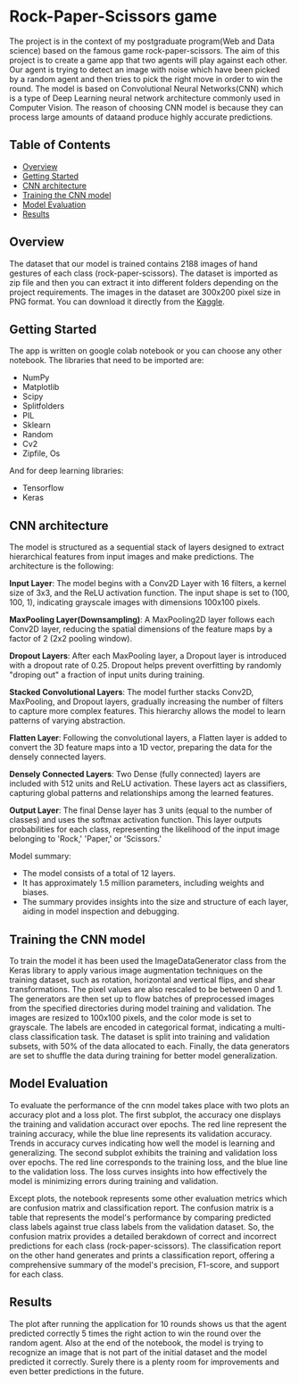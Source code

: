 # Rock-Paper-Scissors game

The project is in the context of my postgraduate program(Web and Data science) based on the famous game rock-paper-scissors. The aim of this project is to create a game app that two agents will play against each other. Our agent is trying to detect an image with noise which have been picked by a random agent and then tries to pick the right move in order to win the round. The model is based on Convolutional Neural Networks(CNN) which is a type of Deep Learning neural network architecture commonly used in Computer Vision. The reason of choosing CNN model is because they can process large amounts of dataand produce highly accurate predictions.

## Table of Contents
- [Overview](#overview)
- [Getting Started](#getting-started)
- [CNN architecture](#cnn-architecture)
- [Training the CNN model](#training-the-cnn-model)
- [Model Evaluation](#model-evaluation)
- [Results](#results)

## Overview

The dataset that our model is trained contains 2188 images of hand gestures of each class (rock-paper-scissors). The dataset is imported as zip file and then you can extract it into different folders depending on the project requirements. The images in the dataset are 300x200 pixel size in PNG format. You can download it directly from the [Kaggle](https://www.kaggle.com/datasets/drgfreeman/rockpaperscissors).

## Getting Started

The app is written on google colab notebook or you can choose any other notebook. The libraries that need to be imported are:

- NumPy
- Matplotlib
- Scipy
- Splitfolders
- PIL
- Sklearn
- Random
- Cv2
- Zipfile, Os

And for deep learning libraries:
- Tensorflow
- Keras

## CNN architecture 

The model is structured as a sequential stack of layers designed to extract hierarchical features from input images and make predictions. The architecture is the following:

**Input Layer**: The model begins with a Conv2D Layer with 16 filters, a kernel size of 3x3, and the ReLU activation function. The input shape is set to (100, 100, 1), indicating grayscale images with dimensions 100x100 pixels.

**MaxPooling Layer(Downsampling)**: A MaxPooling2D layer follows each Conv2D layer, reducing the spatial dimensions of the feature maps by a factor of 2 (2x2 pooling window).

**Dropout Layers**: After each MaxPooling layer, a Dropout layer is introduced with a dropout rate of 0.25. Dropout helps prevent overfitting by randomly "droping out" a fraction of input units during training.

**Stacked Convolutional Layers**: The model further stacks Conv2D, MaxPooling, and Dropout layers, gradually increasing the number of filters to capture more complex features. This hierarchy allows the model to learn patterns of varying abstraction.

**Flatten Layer**: Following the convolutional layers, a Flatten layer is added to convert the 3D feature maps into a 1D vector, preparing the data for the densely connected layers.

**Densely Connected Layers**: Two Dense (fully connected) layers are included with 512 units and ReLU activation. These layers act as classifiers, capturing global patterns and relationships among the learned features.

**Output Layer**: The final Dense layer has 3 units (equal to the number of classes) and uses the softmax activation function. This layer outputs probabilities for each class, representing the likelihood of the input image belonging to 'Rock,' 'Paper,' or 'Scissors.'

Model summary: 
- The model consists of a total of 12 layers.
- It has approximately 1.5 million parameters, including weights and biases.
- The summary provides insights into the size and structure of each layer, aiding in model inspection and debugging.

## Training the CNN model

To train the model it has been used the ImageDataGenerator class from the Keras library to apply various image augmentation techniques on the training dataset, such as rotation, horizontal and vertical flips, and shear transformations. The pixel values are also rescaled to be between 0 and 1. The generators are then set up to flow batches of preprocessed images from the specified directories during model training and validation. The images are resized to 100x100 pixels, and the color mode is set to grayscale. The labels are encoded in categorical format, indicating a multi-class classification task. The dataset is split into training and validation subsets, with 50% of the data allocated to each. Finally, the data generators are set to shuffle the data during training for better model generalization.

## Model Evaluation

To evaluate the performance of the cnn model takes place with two plots an accuracy plot and a loss plot. The first subplot, the accuracy one displays the training and validation accuract over epochs. The red line represent the training accuracy, while the blue line represents its validation accuracy. Trends in accuracy curves indicating how well the model is learning and generalizing. The second subplot exhibits the training and validation loss over epochs. The red line corresponds to the training loss, and the blue line to the validation loss. The loss curves insights into how effectively the model is minimizing errors during training and validation.

Except plots, the notebook represents some other evaluation metrics which are confusion matrix and classification report. The confusion matrix is a table that represents the model's performance by comparing predicted class labels against true class labels from the validation dataset. So, the confusion matrix provides a detailed berakdown of correct and incorrect predictions for each class (rock-paper-scissors). The classification report on the other hand generates and prints a classification report, offering a comprehensive summary of the model's precision, F1-score, and support for each class.

## Results

The plot after running the application for 10 rounds shows us that the agent predicted correctly 5 times the right action to win the round over the random agent. Also at the end of the notebook, the model is trying to recognize an image that is not part of the initial dataset and the model predicted it correctly. Surely there is a plenty room for improvements and even better predictions in the future. 


